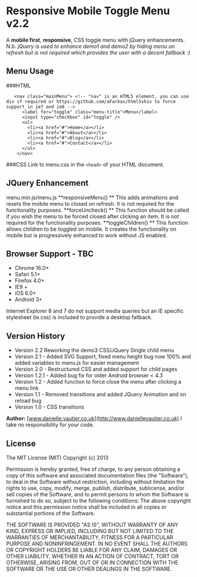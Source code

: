 Responsive Mobile Toggle Menu v2.2
==================================

A **mobile first**, **responsive**, CSS toggle menu with jQuery enhancements.
N.b. *jQuery is used to enhance demo1 and demo2 by hiding menu on refresh but is not required which provides the user with a decent fallback :)*

Menu Usage
----------

###HTML
```
   <nav class="mainMenu"> <!-- "nav" is an HTML5 element, you can use div if required or https://github.com/aFarkas/html5shiv to force support in ie7 and ie8 -->
      <label for="toggle" class="menu-title">Menu</label>
      <input type="checkbox" id="toggle" />
      <ul>
        <li><a href="#">Home</a></li>
        <li><a href="#">About</a></li>
        <li><a href="#">Blog</a></li>
        <li><a href="#">Contact</a></li>
      </ul>
    </nav>
```

###CSS
Link to menu.css in the ``<head>`` of your HTML document.

JQuery Enhancement
------------------
menu.min.js/menu.js 
**responsiveMenu() **
This adds animations and resets the mobile menu to closed on refresh. 
It is not required for the functionality purposes.
**forceUncheck() **
This function should be called if you wish the menu to be forced closed after clicking an item.
It is not required for the functionality purposes.
**toggleChildren() **
This function allows children to be toggled on mobile. 
It creates the functionality on mobile but is progressively enhanced to work without JS enabled.

Browser Support - TBC
---------------
* Chrome 16.0+
* Safari 5.1+
* Firefox 4.0+
* IE9 +
* iOS 6.0+
* Android 3+

Internet Explorer 8 and 7 do not support media queries but an IE specific stylesheet (ie.css) is included to provide a desktop fallback.

Version History 
---------------
* Version 2.2 Reworking the demo3 CSS/JQuery Single child menu
* Version 2.1 - Added SVG Support, fixed menu height bug now 100% and added variables to menu.js for easier management
* Version 2.0 - Restructured CSS and added support for child pages
* Version 1.2.1 - Added bug fix for older Android browser < 4.3
* Version 1.2 - Added function to force close the menu after clicking a menu link
* Version 1.1 - Removed transitions and added JQuery Animation and on reload bug
* Version 1.0 - CSS transitions

**Author:** [www.danielle.vautier.co.uk](http://www.daniellevautier.co.uk)
I take no responsibility for your  code.

License
-------
The MIT License (MIT)
Copyright (c) 2013

Permission is hereby granted, free of charge, to any person obtaining a copy of this software 
and associated documentation files (the "Software"), to deal in the Software without 
restriction, including without limitation the rights to use, copy, modify, merge, publish, 
distribute, sublicense, and/or sell copies of the Software, and to permit persons to whom the 
Software is furnished to do so, subject to the following conditions:
The above copyright notice and this permission notice shall be included in all copies or 
substantial portions of the Software.

THE SOFTWARE IS PROVIDED "AS IS", WITHOUT WARRANTY OF ANY KIND, EXPRESS OR IMPLIED, INCLUDING 
BUT NOT LIMITED TO THE WARRANTIES OF MERCHANTABILITY, FITNESS FOR A PARTICULAR PURPOSE AND 
NONINFRINGEMENT. IN NO EVENT SHALL THE AUTHORS OR COPYRIGHT HOLDERS BE LIABLE FOR ANY CLAIM, 
DAMAGES OR OTHER LIABILITY, WHETHER IN AN ACTION OF CONTRACT, TORT OR OTHERWISE, ARISING 
FROM, OUT OF OR IN CONNECTION WITH THE SOFTWARE OR THE USE OR OTHER DEALINGS IN THE SOFTWARE.

   

